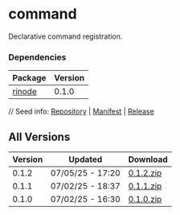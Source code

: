 # command

Declarative command registration.

### Dependencies

|Package|Version|
|---|---|
|[rinode](../rinode)|0.1.0|

// Seed info: [Repository](https://github.com/fabriccore/command-js) | [Manifest](https://raw.githubusercontent.com/fabriccore/command-js/refs/heads/master/package.json) | [Release](https://github.com/fabriccore/command-js/archive/refs/heads/master.zip)

## All Versions

|Version|Updated|Download|
|---|---|---|
|0.1.2|07/05/25 - 17:20|[0.1.2.zip](./releases/0.1.2.zip)|
|0.1.1|07/02/25 - 18:37|[0.1.1.zip](./releases/0.1.1.zip)|
|0.1.0|07/02/25 - 16:30|[0.1.0.zip](./releases/0.1.0.zip)|